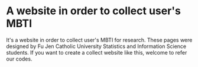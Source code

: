 # A website in order to collect user's MBTI
It's a website in order to collect user's MBTI for research.
These pages were designed by Fu Jen Catholic University Statistics and Information Science students.
If you want to create a collect website like this, welcome to refer our codes.
